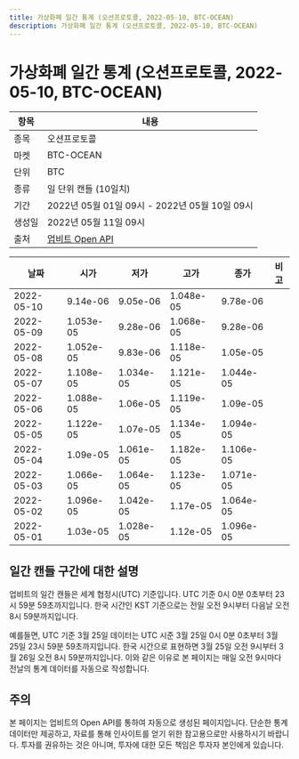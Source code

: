 ```yaml
---
title: 가상화폐 일간 통계 (오션프로토콜, 2022-05-10, BTC-OCEAN)
description: 가상화폐 일간 통계 (오션프로토콜, 2022-05-10, BTC-OCEAN)
---
```



가상화폐 일간 통계 (오션프로토콜, 2022-05-10, BTC-OCEAN)
===

|항목|내용|
|--|--|
|종목|오션프로토콜|
|마켓|BTC-OCEAN|
|단위|BTC|
|종류|일 단위 캔들 (10일치)|
|기간|2022년 05월 01일 09시 - 2022년 05월 10일 09시|
|생성일|2022년 05월 11일 09시|
|출처|[업비트 Open API](https://docs.upbit.com)|


|날짜|시가|저가|고가|종가|비고|
|--|--|--|--|--|--|
|2022-05-10|9.14e-06|9.05e-06|1.048e-05|9.78e-06|    |
|2022-05-09|1.053e-05|9.28e-06|1.068e-05|9.28e-06|    |
|2022-05-08|1.052e-05|9.83e-06|1.118e-05|1.05e-05|    |
|2022-05-07|1.108e-05|1.034e-05|1.121e-05|1.044e-05|    |
|2022-05-06|1.088e-05|1.06e-05|1.119e-05|1.09e-05|    |
|2022-05-05|1.122e-05|1.07e-05|1.134e-05|1.094e-05|    |
|2022-05-04|1.09e-05|1.061e-05|1.182e-05|1.106e-05|    |
|2022-05-03|1.066e-05|1.064e-05|1.123e-05|1.071e-05|    |
|2022-05-02|1.096e-05|1.042e-05|1.17e-05|1.064e-05|    |
|2022-05-01|1.03e-05|1.028e-05|1.12e-05|1.096e-05|    |


일간 캔들 구간에 대한 설명
---


업비트의 일간 캔들은 세계 협정시(UTC) 기준입니다. 
UTC 기준 0시 0분 0초부터 23시 59분 59초까지입니다. 
한국 시간인 KST 기준으로는 전일 오전 9시부터 다음날 오전 8시 59분까지입니다. 


예를들면, UTC 기준 3월 25일 데이터는 UTC 시준 3월 25일 0시 0분 0초부터 3월 25일 23시 59분 59초까지입니다. 
한국 시간으로 표현하면 3월 25일 오전 9시부터 3월 26일 오전 8시 59분까지입니다. 
이와 같은 이유로 본 페이지는 매일 오전 9시마다 전날의 통계 데이터를 자동으로 작성합니다. 


주의
---


본 페이지는 업비트의 Open API를 통하여 자동으로 생성된 페이지입니다. 
단순한 통계 데이터만 제공하고, 자료를 통해 인사이트를 얻기 위한 참고용으로만 사용하시기 바랍니다. 
투자를 권유하는 것은 아니며, 투자에 대한 모든 책임은 투자자 본인에게 있습니다. 
